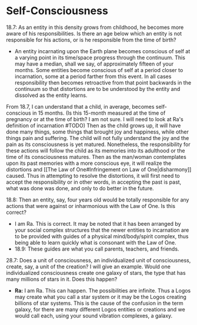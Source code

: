 # Self-Consciousness
18.7: As an entity in this density grows from childhood, he becomes more aware of his responsibilities. Is there an age below which an entity is not responsible for his actions, or is he responsible from the time of birth?
- An entity incarnating upon the Earth plane becomes conscious of self at a varying point in its time/space progress through the continuum. This may have a median, shall we say, of approximately fifteen of your months. Some entities become conscious of self at a period closer to incarnation, some at a period farther from this event. In all cases responsibility then becomes retroactive from that point backwards in the continuum so that distortions are to be understood by the entity and dissolved as the entity learns.

From 18.7, I can understand that a child, in average, becomes self-conscious in 15 months. (Is this 15-month measured at the time of pregnancy or at the time of birth? I am not sure.  I will need to look at Ra's definition of incarnation #TODO) Then as the child grows up, it will have done many things, some things that brought joy and happiness, while other things pain and suffering. The child will not fully understand the joy and the pain as its consciousness is yet matured. Nonetheless, the responsibility for these actions will follow the child as its memories into its adulthood or the time of its consciousness matures. Then as the man/woman contemplates upon its past memories with a more conscious eye, it will realize the distortions and [[The Law of One#Infringement on Law of One|disharmony]] caused. Thus in attempting to resolve the distortions, it will first need to accept the responsibility or in other words, in accepting the past is past, what was done was done, and only to do better in the future.

18.8: Then an entity, say, four years old would be totally responsible for any actions that were against or inharmonious with the Law of One. Is this correct?
- I am Ra. This is correct. It may be noted that it has been arranged by your social complex structures that the newer entities to incarnation are to be provided with guides of a physical mind/body/spirit complex, thus being able to learn quickly what is consonant with the Law of One.
- 18.9: These guides are what you call parents, teachers, and friends.

28.7: Does a unit of consciousness, an individualized unit of consciousness, create, say, a unit of the creation? I will give an example. Would one individualized consciousness create one galaxy of stars, the type that has many millions of stars in it. Does this happen?
- **Ra:** I am Ra. This can happen. The possibilities are infinite. Thus a Logos may create what you call a star system or it may be the Logos creating billions of star systems. This is the cause of the confusion in the term galaxy, for there are many different Logos entities or creations and we would call each, using your sound vibration complexes, a galaxy.